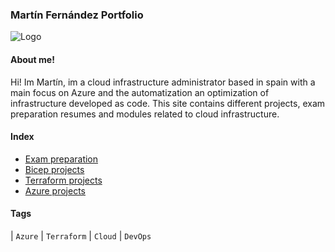### Martín Fernández Portfolio 
![Logo](https://github.com/Just-C0d3/Just-C0d3/assets/128706169/c3db2bd8-4326-4076-b9c4-f6386b6dd61b)

#### About me!
Hi! Im Martín, im a cloud infrastructure administrator based in spain with a main focus on Azure and the automatization an optimization of infrastructure developed as code.
This site contains different projects, exam preparation resumes and modules related to cloud infrastructure.

#### Index
-  [Exam preparation](https://just-c0d3.github.io/Martin_Fernandez/Exam_Preparation)
-  [Bicep projects](https://github.com/Just-C0d3/Bicep)
-  [Terraform projects](https://github.com/Just-C0d3/Project_IaC/tree/Terraform+yml) 
-  [Azure projects](https://github.com/Just-C0d3/Project_IaC/tree/IIS-pipeline)



#### Tags
| `Azure` | `Terraform` | `Cloud` | `DevOps`
